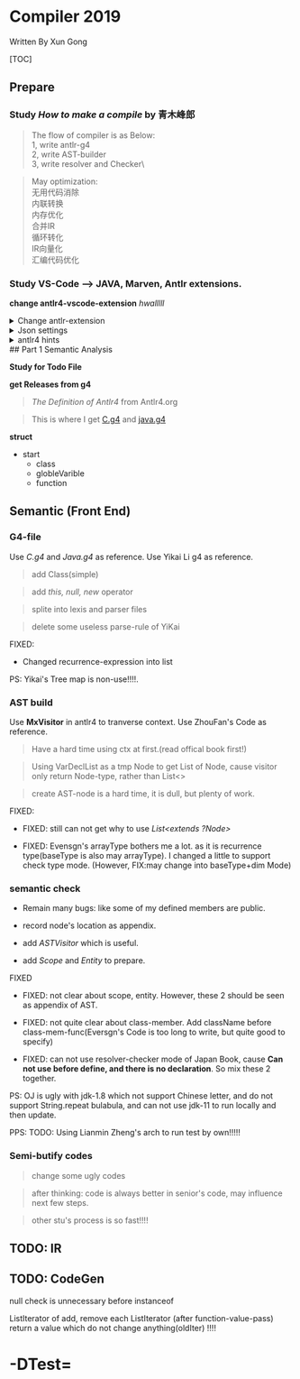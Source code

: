 # **Compiler 2019**

Written By Xun Gong

[TOC]

## **Prepare**

### **Study *How to make a compile* **by**  青木峰郎**

> The flow of compiler is as Below:\
> 1, write antlr-g4\
> 2, write AST-builder\
> 3, write resolver and Checker\

> May optimization:\
无用代码消除\
内联转换\
内存优化\
合并IR\
循环转化\
IR向量化\
汇编代码优化

### **Study VS-Code --> JAVA, Marven, Antlr extensions.**

**change antlr4-vscode-extension**
*hwalllll*
<details>
<summary>Change antlr-extension</summary>
<p> newest version</p>
<pre><code> 
> mv antlr-4.7.2-complete.jar to .vscode/extensions/mike*/antlr `and` rename it as antlr4-4.7.2-SNAPSHOT-complete.jar 
</code> </pre>
</details>

<details>
<summary>Json settings</summary>
<p> In Json workPlace settings</p>
<pre><code> json
    // settings.json
    "antlr4.generation":{
        "mode": "external",
        "outputDir": "/home/xun/Documents/mxc/src/main/java/mxcompiler/parser",
        "importDir": "/home/xun/Documents/mxc/src/main/java/mxcompiler/parser/grammar",
        "package": "mxcompiler.parser",
        "language": "Java",
        "listeners": true,
        "visitors": true
    },
    // launch.json
    {
        "name": "Debug ANTLR4 grammar",
        "type": "antlr-debug",
        "request": "launch",
        "input": "src/test/cases/test.in", // test file
        "grammar": "src/main/java/mxcompiler/parser/grammar/Mx.g4", // copy-relative path
        "startRule": "start", // start rule
        "printParseTree": true,
        "visualParseTree": true
    }
</code> </pre>
</details>

<details>
<summary>antlr4 hints</summary>
<p> bulabula</p>
<pre><code>
grun 之前一定记得javac *
>key word --> import, fragment, lexer, parser, grammar, returns,
locals, throws, catch, finally, mode, options, tokens
要将操作限制为生成的解析器或词法分析器，请使用@parser::name或@lexer::name。
	concluion from ASTBuilder
		1, ctx.label | ctx.parserRule()
		2, visit(ctx.xx) Deprecated visitChildren
ctrl alt - -> back (after press f12)
1 workspace is used for 1 project
which as seen may the same level as maven, springboot...
but large workspace may include diff langurages.
1, if ctx.params == null -> can not get params.param; can not use for(:)
2, if varListNode == null or varListNode.varList == null it is diff
</code> </pre>
</details>
## Part 1 Semantic Analysis

**Study for Todo File**

**get Releases from g4**
> *The Definition of Antlr4* from Antlr4.org

> This is where I get [C.g4] and [java.g4][1] 
<!-- [Download Site][^2] [Usual Way][^3]
    [^2]: https://minhaskamal.github.io/DownGit/#/home
    [^3]: Click Raw to get https://raw.githubusercontent.com/antlr/codebuff/master/corpus/antlr4/training/C.g4 -->

**struct**

- start
    - class
    - globleVarible
    - function

## **Semantic (Front End)**

### **G4-file**

Use *C.g4* and *Java.g4* as reference. Use Yikai Li g4 as reference. 

> add Class(simple)

> add *this, null, new* operator

> splite into lexis and parser files

> delete some useless parse-rule of YiKai

FIXED:

- Changed recurrence-expression into list

PS: Yikai's Tree map is non-use!!!!.

### **AST build**

Use **MxVisitor** in antlr4 to tranverse context.
Use ZhouFan's Code as reference.

> Have a hard time using ctx at first.(read offical book first!)

> Using VarDeclList as a tmp Node to get List of Node, cause visitor only return Node-type, rather than List<>

> create AST-node is a hard time, it is dull, but plenty of work.

FIXED: 

- FIXED: still can not get why to use *List<extends ?Node>*

- FIXED: Evensgn's arrayType bothers me a lot. as it is recurrence type(baseType is also may arrayType). I changed a little to support check type mode.
(However, FIX:may change into baseType+dim Mode)


### **semantic check**

- Remain many bugs: like some of my defined members are public.

- record node's location as appendix.

- add *ASTVisitor* which is useful.

- add *Scope* and *Entity* to prepare.

FIXED

- FIXED: not clear about scope, entity. However, these 2 should be seen as appendix of AST.

- FIXED: not quite clear about class-member. Add className before class-mem-func(Eversgn's Code is too long to write, but quite good to specify)

- FIXED: can not use resolver-checker mode of Japan Book, cause **Can not use before define, and there is no declaration**. So mix these 2 together.

PS: OJ is ugly with jdk-1.8 which not support Chinese letter, and do not support String.repeat bulabula, and can not use jdk-11 to run locally and then update.

PPS: TODO: Using Lianmin Zheng's arch to run test by own!!!!!

### Semi-butify codes

> change some ugly codes

> after thinking: code is always better in senior's code, may influence next few steps.

> other stu's process is so fast!!!!

## **TODO: IR**

## **TODO: CodeGen**

null check is unnecessary before instanceof

ListIterator of add, remove
each ListIterator (after function-value-pass) return a value which do not change anything(oldIter) !!!!

# -DTest=

[C.g4]: https://github.com/antlr/codebuff/blob/master/corpus/antlr4/training/C.g4
[1]: https://github.com/antlr/codebuff/blob/master/corpus/antlr4/training/java.g4

